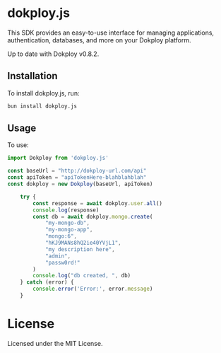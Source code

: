# dokploy.js

This SDK provides an easy-to-use interface for managing applications, authentication, databases, and more on your Dokploy platform.

Up to date with Dokploy v0.8.2.

## Installation

To install dokploy.js, run:

```bash
bun install dokploy.js
```

## Usage

To use:

```js
import Dokploy from 'dokploy.js'

const baseUrl = "http://dokploy-url.com/api"
const apiToken = "apiTokenHere-blahblahblah"
const dokploy = new Dokploy(baseUrl, apiToken)

    try {
        const response = await dokploy.user.all()
        console.log(response)
        const db = await dokploy.mongo.create(
            "my-mongo-db",
            "my-mongo-app",
            "mongo:6",
            "hKJ9MANs8hQ2ie40YVjL1",
            "my description here",
            "admin",
            "passw0rd!"
        )
        console.log("db created, ", db)
    } catch (error) {
        console.error('Error:', error.message)
    }
```

# License
Licensed under the MIT License.
